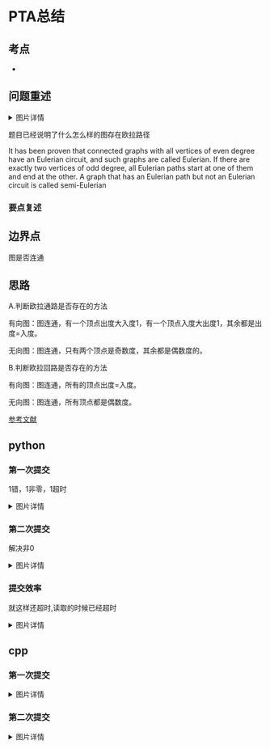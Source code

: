 # PTA总结
## 考点
+ 


## 问题重述
<details><summary>图片详情</summary><img src="https://raw.githubusercontent.com/ednow/cloudimg/main/githubio/20210827231138.png" alt="找不到图片(Image not found)" onerror="this.onerror=null;this.src='https://gitee.com/ednow/cloudimg/raw/main/githubio/20210827231138.png';" /></details>

题目已经说明了什么怎么样的图存在欧拉路径

It has been proven that connected graphs with all vertices of even degree have an Eulerian circuit, and such graphs are called Eulerian. If there are exactly two vertices of odd degree, all Eulerian paths start at one of them and end at the other. A graph that has an Eulerian path but not an Eulerian circuit is called semi-Eulerian

### 要点复述


## 边界点

图是否连通

## 思路
A.判断欧拉通路是否存在的方法

有向图：图连通，有一个顶点出度大入度1，有一个顶点入度大出度1，其余都是出度=入度。

无向图：图连通，只有两个顶点是奇数度，其余都是偶数度的。

B.判断欧拉回路是否存在的方法

有向图：图连通，所有的顶点出度=入度。

无向图：图连通，所有顶点都是偶数度。

[参考文献](https://www.cnblogs.com/wkfvawl/p/9626163.html)

## python

### 第一次提交
1错，1非零，1超时
<details><summary>图片详情</summary><img src="https://raw.githubusercontent.com/ednow/cloudimg/main/githubio/20210828175504.png" alt="找不到图片(Image not found)" onerror="this.onerror=null;this.src='https://gitee.com/ednow/cloudimg/raw/main/githubio/20210828175504.png';" /></details>

### 第二次提交
解决非0

<details><summary>图片详情</summary><img src="https://raw.githubusercontent.com/ednow/cloudimg/main/githubio/20210828180637.png" alt="找不到图片(Image not found)" onerror="this.onerror=null;this.src='https://gitee.com/ednow/cloudimg/raw/main/githubio/20210828180637.png';" /></details>

### 提交效率
就这样还超时,读取的时候已经超时

<details><summary>图片详情</summary><img src="https://raw.githubusercontent.com/ednow/cloudimg/main/githubio/20210828181835.png" alt="找不到图片(Image not found)" onerror="this.onerror=null;this.src='https://gitee.com/ednow/cloudimg/raw/main/githubio/20210828181835.png';" /></details>

## cpp
### 第一次提交

<details><summary>图片详情</summary><img src="https://raw.githubusercontent.com/ednow/cloudimg/main/githubio/20210828184917.png" alt="找不到图片(Image not found)" onerror="this.onerror=null;this.src='https://gitee.com/ednow/cloudimg/raw/main/githubio/20210828184917.png';" /></details>


### 第二次提交
<details><summary>图片详情</summary><img src="https://raw.githubusercontent.com/ednow/cloudimg/main/githubio/20210828191023.png" alt="找不到图片(Image not found)" onerror="this.onerror=null;this.src='https://gitee.com/ednow/cloudimg/raw/main/githubio/20210828191023.png';" /></details>